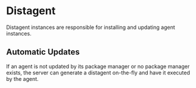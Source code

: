 # Distagent
Distagent instances are responsible for installing and updating agent instances.

## Automatic Updates
If an agent is not updated by its package manager or no package manager exists,
the server can generate a distagent on-the-fly and have it executed by the agent.
